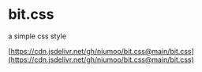 # bit.css
a simple css style

[https://cdn.jsdelivr.net/gh/niumoo/bit.css@main/bit.css](https://cdn.jsdelivr.net/gh/niumoo/bit.css@main/bit.css)
